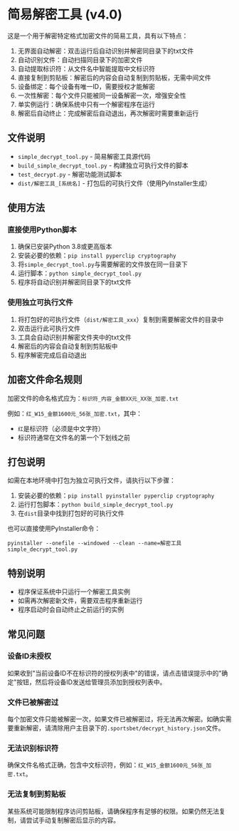 # 简易解密工具 (v4.0)

这是一个用于解密特定格式加密文件的简易工具，具有以下特点：

1. 无界面自动解密：双击运行后自动识别并解密同目录下的txt文件
2. 自动识别文件：自动扫描同目录下的加密文件
3. 自动提取标识符：从文件名中智能提取中文标识符
4. 直接复制到剪贴板：解密后的内容会自动复制到剪贴板，无需中间文件
5. 设备绑定：每个设备有唯一ID，需要授权才能解密
6. 一次性解密：每个文件只能被同一设备解密一次，增强安全性
7. 单实例运行：确保系统中只有一个解密程序在运行
8. 解密后自动终止：完成解密后自动退出，再次解密时需要重新运行

## 文件说明

- `simple_decrypt_tool.py` - 简易解密工具源代码
- `build_simple_decrypt_tool.py` - 构建独立可执行文件的脚本
- `test_decrypt.py` - 解密功能测试脚本
- `dist/解密工具_[系统名]` - 打包后的可执行文件（使用PyInstaller生成）

## 使用方法

### 直接使用Python脚本

1. 确保已安装Python 3.8或更高版本
2. 安装必要的依赖：`pip install pyperclip cryptography`
3. 将`simple_decrypt_tool.py`与需要解密的文件放在同一目录下
4. 运行脚本：`python simple_decrypt_tool.py`
5. 程序将自动识别并解密同目录下的txt文件

### 使用独立可执行文件

1. 将打包好的可执行文件（`dist/解密工具_xxx`）复制到需要解密文件的目录中
2. 双击运行此可执行文件
3. 工具会自动识别并解密文件夹中的txt文件
4. 解密后的内容会自动复制到剪贴板中
5. 程序解密完成后自动退出

## 加密文件命名规则

加密文件的命名格式应为：`标识符_内容_金额XX元_XX张_加密.txt`

例如：`红_W15_金额1600元_56张_加密.txt`，其中：
- `红`是标识符（必须是中文字符）
- 标识符通常在文件名的第一个下划线之前

## 打包说明

如需在本地环境中打包为独立可执行文件，请执行以下步骤：

1. 安装必要的依赖：`pip install pyinstaller pyperclip cryptography`
2. 运行打包脚本：`python build_simple_decrypt_tool.py`
3. 在`dist`目录中找到打包好的可执行文件

也可以直接使用PyInstaller命令：

```
pyinstaller --onefile --windowed --clean --name=解密工具 simple_decrypt_tool.py
```

## 特别说明

- 程序保证系统中只运行一个解密工具实例
- 如需再次解密新文件，需要双击程序重新运行
- 程序启动时会自动终止之前运行的实例

## 常见问题

### 设备ID未授权

如果收到"当前设备ID不在标识符的授权列表中"的错误，请点击错误提示中的"确定"按钮，然后将设备ID发送给管理员添加到授权列表中。

### 文件已被解密过

每个加密文件只能被解密一次，如果文件已被解密过，将无法再次解密。如确实需要重新解密，请清除用户主目录下的`.sportsbet/decrypt_history.json`文件。

### 无法识别标识符

确保文件名格式正确，包含中文标识符，例如：`红_W15_金额1600元_56张_加密.txt`。

### 无法复制到剪贴板

某些系统可能限制程序访问剪贴板，请确保程序有足够的权限。如果仍然无法复制，请尝试手动复制解密后显示的内容。